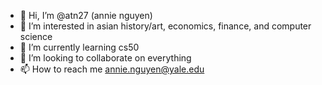 - 👋 Hi, I’m @atn27 (annie nguyen)
- 👀 I’m interested in asian history/art, economics, finance, and computer science
- 🌱 I’m currently learning cs50
- 💞️ I’m looking to collaborate on everything
- 📫 How to reach me annie.nguyen@yale.edu

<!---
atn27/atn27 is a ✨ special ✨ repository because its `README.md` (this file) appears on your GitHub profile.
You can click the Preview link to take a look at your changes.
--->
